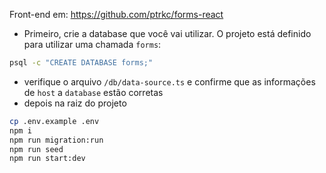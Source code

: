 Front-end em: https://github.com/ptrkc/forms-react

- Primeiro, crie a database que você vai utilizar. O projeto está definido para utilizar uma chamada `forms`:

```bash
psql -c "CREATE DATABASE forms;"
```

- verifique o arquivo `/db/data-source.ts` e confirme que as informações de `host` a `database` estão corretas
- depois na raiz do projeto

```bash
cp .env.example .env
npm i
npm run migration:run
npm run seed
npm run start:dev
```
